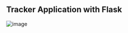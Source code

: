 ## Tracker Application with Flask

![image](https://user-images.githubusercontent.com/34986276/149943159-374795f4-3020-46c2-822e-786a353c4dbc.png)
